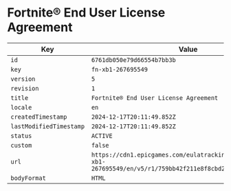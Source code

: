 # Fortnite® End User License Agreement

| Key | Value |
| --- | ----- |
| `id` | `6761db050e79d66554b7bb3b` |
| `key` | `fn-xb1-267695549` |
| `version` | `5` |
| `revision` | `1` |
| `title` | `Fortnite® End User License Agreement` |
| `locale` | `en` |
| `createdTimestamp` | `2024-12-17T20:11:49.852Z` |
| `lastModifiedTimestamp` | `2024-12-17T20:11:49.852Z` |
| `status` | `ACTIVE` |
| `custom` | `false` |
| `url` | `https://cdn1.epicgames.com/eulatracking-download/fn-xb1-267695549/en/v5/r1/759bb42f211e8f8cbd221cc4701df013.pdf` |
| `bodyFormat` | `HTML` |
